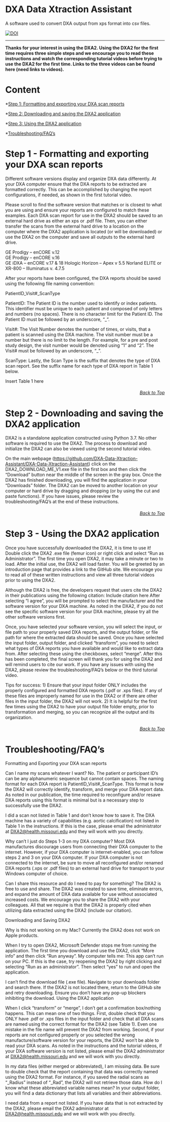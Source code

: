 # DXA Data Xtraction Assistant 
A software used to convert DXA output from xps format into csv files.

[![DOI](https://zenodo.org/badge/292389811.svg)](https://zenodo.org/badge/latestdoi/292389811)

***

**Thanks for your interest in using the DXA2. Using the DXA2 for the first time requires three simple steps and we encourage you to read these instructions and watch the corresponding tutorial videos before trying to use the DXA2 for the first time. Links to the three videos can be found here (need links to videos).**

# Content
*[Step 1: Formatting and exporting your DXA scan reports](#Step-1-Formatting-and-exporting-your-DXA-scan-reports)

*[Step 2: Downloading and saving the DXA2 application](#Step-2-Downloading-and-saving-the-DXA2-application)

*[Step 3: Using the DXA2 application](#Step-3-Using-the-DXA2-application)

*[Troubleshooting/FAQ’s](#TroubleshootingFAQs)



# Step 1 - Formatting and exporting your DXA scan reports

Different software versions display and organize DXA data differently. At your DXA computer ensure that the DXA reports to be extracted are formatted correctly. This can be accomplished by changing the report configurations, if needed, as shown in the first tutorial video.

Please scroll to find the software version that matches or is closest to what you are using and ensure your reports are configured to match these examples. Each DXA scan report for use in the DXA2 should be saved to an external hard drive as either an xps or .pdf file. Then, you can either transfer the scans from the external hard drive to a location on the computer where the DXA2 application is located (or will be downloaded) or use the DXA2 on the computer and save all outputs to the external hard drive.

GE Prodigy – enCORE v.12     
GE Prodigy – enCORE v.16      
GE iDXA – enCORE v.17 & 18
Hologic Horizon – Apex v 5.5
Norland ELITE or XR-800 – Illuminatus v. 4.7.5

After your reports have been configured, the DXA reports should be saved using the following file naming convention: 

PatientID_Visit#_ScanType

PatientID: The Patient ID is the number used to identify or index patients. This identifier must be unique to each patient and composed of only letters and numbers (no spaces). There is no character limit for the Patient ID. The Patient ID must be followed by an underscore, “_”.

Visit#: The Visit Number denotes the number of times, or visits, that a patient is scanned using the DXA machine. 
The visit number must be a number but there is no limit to the length. For example, for a pre and post study design, the visit number would be denoted using “1” and “2”. The Visit# must be followed by an underscore, “_”. 

ScanType: Lastly, the Scan Type is the suffix that denotes the type of DXA scan report. See the suffix name for each type of DXA report in Table 1 below. 

Insert Table 1 here


###### <p dir='rtl' align='right'>[Back to Top](#Content)</p>

# Step 2 - Downloading and saving the DXA2 application

DXA2 is a standalone application constructed using Python 3.7.  No other software is required to use the DXA2.  The process to download and initialize the DXA2 can also be viewed using the second tutorial video.

On the main webpage (https://github.com/DXA-Data-Xtraction-Assistant/DXA-Data-Xtraction-Assistant) click on the DXA2_DOWNLOAD_ME_V1.exe file in the first box and then click the “Download” button near the middle of the screen in the gray box. Once the DXA2 has finished downloading, you will find the application in your “Downloads” folder. The DXA2 can be moved to another location on your computer or hard drive by dragging and dropping (or by using the cut and paste functions). If you have issues, please review the troubleshooting/FAQ’s at the end of these instructions.  

###### <p dir='rtl' align='right'>[Back to Top](#Content)</p>

# Step 3 - Using the DXA2 application

Once you have successfully downloaded the DXA2, it is time to use it! Double click the DXA2 .exe file (femur icon) or right click and select “Run as Administrator”. The first time you open DXA2, it may take a minute or two to load. After the initial use, the DXA2 will load faster. You will be greeted by an introduction page that provides a link to the GitHub site. We encourage you to read all of these written instructions and view all three tutorial videos prior to using the DXA2. 

Although the DXA2 is free, the developers request that users cite the DXA2 in their publications using the following citation: Include citation here
After selecting “I agree”, you will be prompted to select the manufacturer and the software version for your DXA machine. As noted in the DXA2, if you do not see the specific software version for your DXA machine, please try all the other software versions first. 

Once, you have selected your software version, you will select the input, or file path to your properly saved DXA reports, and the output folder, or file path for where the extracted data should be saved. Once you have selected the input folder, output folder, and clicked “transform”, you need to select what types of DXA reports you have available and would like to extract data from. After selecting these using the checkboxes, select “merge”. After this has been completed, the final screen will thank you for using the DXA2 and will remind users to cite our work. If you have any issues with using the DXA2, please review the troubleshooting/FAQ’s below or the third tutorial video.

Tips for success: 1) Ensure that your input folder ONLY includes the properly configured and formatted DXA reports (.pdf or .xps files). If any of these files are improperly named for use in the DXA2 or if there are other files in the input folder, the DXA2 will not work. 2) It is helpful for the first few times using the DXA2 to have your output file folder empty, prior to transformation and merging, so you can recognize all the output and its organization. 

###### <p dir='rtl' align='right'>[Back to Top](#Content)</p>

# Troubleshooting/FAQ’s

Formatting and Exporting your DXA scan reports

Can I name my scans whatever I want? No. The patient or participant ID’s can be any alphanumeric sequence but cannot contain spaces. The naming format for each DXA report is PatientID_Visit#_ScanType. This format is how the DXA2 will correctly identify, transform, and merge your DXA report data. As noted in our publication, the time required to reconfigure and/or resave DXA reports using this format is minimal but is a necessary step to successfully use the DXA2.

I did a scan not listed in Table 1 and don’t know how to save it. The DXA machine has a variety of capabilities (e.g. aortic calcification) not listed in Table 1 in the instructions. If this is the case, please email the administrator at DXA2@health.missouri.edu and they will work with you directly. 

Why can’t I just do Steps 1-3 on my DXA computer? Most DXA manufactures discourage users from connecting their DXA computer to the internet. However, if your DXA computer is internet-enabled, you can follow steps 2 and 3 on your DXA computer. If your DXA computer is not connected to the internet, be sure to move all reconfigured and/or renamed DXA reports (.xps or .pdf files) to an external hard drive for transport to your Windows computer of choice.

Can I share this resource and do I need to pay for something? The DXA2 is free to use and share. The DXA2 was created to save time, eliminate errors, and expand the amount of DXA data available for use without associated increased costs. We encourage you to share the DXA2 with your colleagues. All that we require is that the DXA2 is properly cited when utilizing data extracted using the DXA2 (include our citation). 

Downloading and Saving DXA2

Why is this not working on my Mac? Currently the DXA2 does not work on Apple products.

When I try to open DXA2, Microsoft Defender stops me from running the application. The first time you download and use the DXA2, click “More info” and then click “Run anyway”. 
My computer tells me: This app can’t run on your PC. If this is the case, try reopening the DXA2 by right clicking and selecting “Run as an administrator”.  Then select “yes” to run and open the application.

I can’t find the download file (.exe file). Navigate to your downloads folder and search there. If the DXA2 is not located there, return to the GitHub site and retry downloading. Ensure you don’t have any pop-up blockers inhibiting the download.
Using the DXA2 application

When I click “transform” or “merge”, I don’t get a confirmation box/nothing happens. This can mean one of two things. First, double check that you ONLY have .pdf or .xps files in the input folder and check that all DXA scans are named using the correct format for the DXA2 (see Table 1). Even one mistake in the file name will prevent the DXA2 from working. Second, if your reports are not configured properly or you selected the wrong manufacture/software version for your reports, the DXA2 won’t be able to read your DXA scans. As noted in the instructions and the tutorial videos, if your DXA software version is not listed, please email the DXA2 administrator at DXA2@health.missouri.edu and we will work with you directly. 

In my data files (either merged or abbreviated), I am missing data. Be sure to double check that the report containing that data was correctly named using the DXA2 format. For instance, if you saved the radial scans as “_Radius” instead of “_Rad”, the DXA2 will not retrieve those data. 
How do I know what these abbreviated variable names mean? In your output folder, you will find a data dictionary that lists all variables and their abbreviations.

I need data from a report not listed. If you have data that is not extracted by the DXA2, please email the DXA2 administrator at DXA2@health.missouri.edu and we will work with you directly. 


